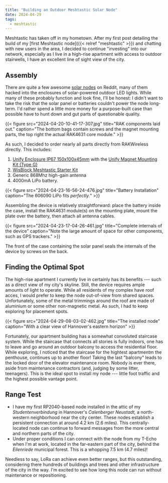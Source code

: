 ```yaml
---
title: "Building an Outdoor Meshtastic Solar Node"
date: 2024-04-29
tags:
  - meshtastic
---
```


Meshtastic has taken off in my hometown. After my first post detailing the build of my [first Meshtastic node]({{< relref "meshtastic" >}}) and chatting with new users in the area, I decided to continue "investing" into our network, especially as I live in a high-rise apartment with access to outdoor stairwells, I have an excellent line of sight view of the city.

## Assembly

There are quite a few awesome [solar nodes](https://www.reddit.com/r/meshtastic/search/?q=solar) on Reddit, many of them hacked into the enclosures of solar-powered outdoor LED lights. While many of these probably function and look fine, I'll be honest: I didn't want to take the risk that the solar panel or batteries couldn't power the node long-term. I'd rather spend a little more money for a purpose-built case than possible have to hunt down and gut parts of questionable quality.

{{< figure src="2024-04-20-10-41-17-307.jpg" title="RAK components laid out." caption="The bottom bags contain screws and the magnet mounting parts, the top right the actual RAK4631 core module." >}}

As such, I decided to order nearly all parts directly from RAKWireless directly. This includes:
1. [Unify Enclosure IP67 150x100x45mm](https://store.rakwireless.com/products/unify-enclosure-ip67-150x100x45mm-with-pre-mounted-m8-5-pin-and-rp-sma-antenna-ip-rated-connectors?variant=42861623738566) with the [Unify Magnet Mounting Kit (Type G)](https://store.rakwireless.com/products/unify-magnet-mounting-kit-type-g)
2. [WisBlock Meshtastic Starter Kit](https://store.rakwireless.com/products/wisblock-meshtastic-starter-kit)
3. Generic 868Mhz high-gain antenna
4. 4000mA LiPo battery.

{{< figure src="2024-04-23-16-56-24-476.jpg" title="Battery Installation" caption="The 606090 LiPo fits *perfectly.*" >}}

Assembling the device is relatively straightforward: place the battery inside the case, install the RAK4631 module(s) on the mounting plate, mount the plate over the battery, then attach all antenna cables.

{{< figure src="2024-04-23-17-04-26-461.jpg" title="Complete internals of the device" caption="Note the large amount of space for other components, such as GPS trackers." >}}

The front of the case containing the solar panel seals the internals of the device by screws on the back.

## Finding the Optimal Spot

The high-rise apartment I currently live in certainly has its benefits --- such as a direct view of my city's skyline. Still, the device requires ample amounts of light to operate. While all residents of my complex have roof acces, I would prefer to keep the node out-of-view from shared spaces. Unfortunately, some of the metal trimmings around the roof are made of aluminium or some other non-magnetic metal. As such, I had to keep exploring for placement spots.

{{< figure src="2024-04-29-08-03-02-462.jpg" title="The installed node" caption="With a clear view of Hannover's eastern horizon" >}}

Fortunately, our apartment building has a somewhat convoluted staircase system. While the staircase that connects all stories is fully indoors, one has to leave and go around an outdoor balcony to access the residential floor. While exploring, I noticed that the staircase for the hightest apartmentm the penthouse, continues up to another floor! Taking the last "balcony" leads to the locked door of the elevator maintenance room. Nobody is ever there, aside from maintenance contractors (and, judging by some litter, teenagers). This is the ideal spot to install my node --- little foot traffic and the highest possible vantage point.

## Range Test

- I have my first RP2040-based node installed in the attic of my *Studentenverbindung* in Hannover's *Calenberger Neustadt,* a north-western neighborhood near the city center. These nodes establish a persistent connection at around 4.2 km (2.6 miles). This centrally-located node can continue to forward messages from the more central and northern parts of the city.
- Under proper conditions I can connect with the node from my T-Echo when I'm at work, located in the far-eastern part of the city, behind the *Eilenriede* municipal forest. This is a whopping 7.5 km (4.7 miles)!

Needless to say, LoRa can achieve even better ranges, but this outstanding, considering there hundreds of buildings and trees and other infrastructure of the city in the way. I'm excited to see how long this node can run without maintenance or repositioning.
